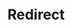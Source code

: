﻿---
layout: src/layouts/Redirect.astro
title: Redirect
redirect: https://octopus.com/docs/deployments/aws/index
pubDate:  2023-01-01
navSearch: false
navSitemap: false
navMenu: false
---
